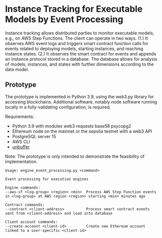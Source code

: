 # Instance Tracking for Executable Models by Event Processing

Instance tracking allows distributed parties to monitor executable models, e.g., on AWS Step Functions. The client can operate in two ways. (1.) It observes AWS event logs and triggers smart contract function calls for events related to deploying models, starting instances, and reaching instance states. (2.) It observes the smart contract for events and appends an instance protocol stored in a database. The database allows for analysis of models, instances, and states with further dimensions according to the data model.

## Prototype

The prototype is implemented in Python 3.9, using the web3.py library for accessing blockchains. Additional software, notably node software running locally in a fully-validating configuration, is required. 

Requirements: 
- Python 3.9 with modules web3 requests base58 psycopg2
- Ethereum node on the mainnet or the sepolia testnet with a web3 API
- PostgreSQL server 15
- AWS CLI
- [unbuffer](https://manpages.ubuntu.com/manpages/jammy/man1/unbuffer.1.html)

Note: The prototype is only intended to demonstrate the feasibility of implementation.

```
Usage: engine_event_processing.py <command>

Event processing for execution engines

Engine commands:
--aws-sf <log-group> <region> <min>  Process AWS Step Function events in <log-group> at AWS region <region> starting <min> minutes ago

Contract commands:
--contract <client-address>          Process smart contract events sent from <client-address> and load into database

Client account commands:
--create-account <client-id>         Create new Ethereum account linked to a user-specific <client-id>

```
